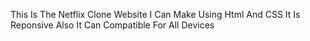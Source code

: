 This Is The  Netflix Clone Website I Can Make Using Html And CSS It Is Reponsive Also 
It Can Compatible For All Devices
